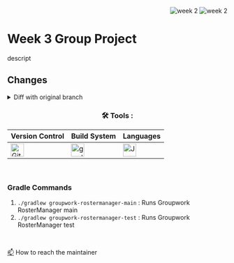 <div align="right">
 
![week 2](https://img.shields.io/github/actions/workflow/status/Kyle-Gortych-Kenzie-Group-Work-T2/Week3GroupWork/main.yml?label=main) ![week 2](https://img.shields.io/github/actions/workflow/status/Kyle-Gortych-Kenzie-Group-Work-T2/Week3GroupWork/original.yml?label=original)

</div>

# Week 3 Group Project
descript

## Changes
<details>
<summary>Diff with original branch</summary>

<details>
<summary>blank.java</summary>
 
```diff
blank
```
</details>

</details>

<div align="center">
 
### :hammer_and_wrench: Tools :

| Version Control | Build System | Languages |
| --------------- | ------------ | --------- |
| <img src="https://img.shields.io/badge/Git-white?style=plastic&logo=git&logoColor=red" title="Git" alt="Git" height="30"/> | <img src="https://img.shields.io/badge/Gradle-white?style=plastic&logo=gradle&logoColor=black" title="gradle" alt="gradle" height="30"/> | <img src="https://custom-icon-badges.demolab.com/badge/Java-white.svg?&sytle=plastic&logo=java" title="Java" alt="Java" height="30"/> |
</div>
<br>

### Gradle Commands
1. `./gradlew groupwork-rostermanager-main` : Runs Groupwork RosterManager main
2. `./gradlew groupwork-rostermanager-test` : Runs Groupwork RosterManager test
<br>

<a href="your-gmail-link?">:mailbox:</a> How to reach the maintainer
